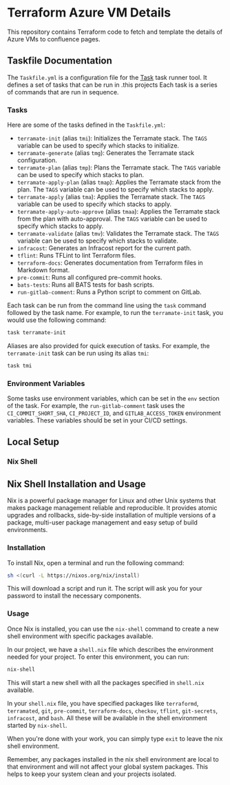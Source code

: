 # Terraform Azure VM Details

This repository contains Terraform code to fetch and template the details of Azure VMs to confluence pages.


## Taskfile Documentation

The `Taskfile.yml` is a configuration file for the [Task](https://taskfile.dev/#/) task runner tool. It defines a set of
tasks that can be run in .this projects Each task is a series of commands that are run in sequence.


### Tasks

Here are some of the tasks defined in the `Taskfile.yml`:

- `terramate-init` (alias `tmi`): Initializes the Terramate stack. The `TAGS` variable can be used to specify which stacks to initialize.
- `terramate-generate` (alias `tmg`): Generates the Terramate stack configuration.
- `terramate-plan` (alias `tmp`): Plans the Terramate stack. The `TAGS` variable can be used to specify which stacks to plan.
- `terramate-apply-plan` (alias `tmap`): Applies the Terramate stack from the plan. The `TAGS` variable can be used to specify which stacks to apply.
- `terramate-apply` (alias `tma`): Applies the Terramate stack. The `TAGS` variable can be used to specify which stacks to apply.
- `terramate-apply-auto-approve` (alias `tmaa`): Applies the Terramate stack from the plan with auto-approval. The `TAGS` variable can be used to specify which stacks to apply.
- `terramate-validate` (alias `tmv`): Validates the Terramate stack. The `TAGS` variable can be used to specify which stacks to validate.
- `infracost`: Generates an Infracost report for the current path.
- `tflint`: Runs TFLint to lint Terraform files.
- `terraform-docs`: Generates documentation from Terraform files in Markdown format.
- `pre-commit`: Runs all configured pre-commit hooks.
- `bats-tests`: Runs all BATS tests for bash scripts.
- `run-gitlab-comment`: Runs a Python script to comment on GitLab.

Each task can be run from the command line using the `task` command followed by the task name. For example, to run
the `terramate-init` task, you would use the following command:

```bash
task terramate-init
```

Aliases are also provided for quick execution of tasks. For example, the `terramate-init` task can be run using its
alias `tmi`:

```bash
task tmi
```

### Environment Variables

Some tasks use environment variables, which can be set in the `env` section of the task. For example,
the `run-gitlab-comment` task uses the `CI_COMMIT_SHORT_SHA`, `CI_PROJECT_ID`, and `GITLAB_ACCESS_TOKEN` environment
variables. These variables should be set in your CI/CD settings.

## Local Setup

### Nix Shell

## Nix Shell Installation and Usage

Nix is a powerful package manager for Linux and other Unix systems that makes package management reliable and
reproducible. It provides atomic upgrades and rollbacks, side-by-side installation of multiple versions of a package,
multi-user package management and easy setup of build environments.

### Installation

To install Nix, open a terminal and run the following command:

```bash
sh <(curl -L https://nixos.org/nix/install)
```

This will download a script and run it. The script will ask you for your password to install the necessary components.

### Usage

Once Nix is installed, you can use the `nix-shell` command to create a new shell environment with specific packages
available.

In our project, we have a `shell.nix` file which describes the environment needed for your project. To enter this
environment, you can run:

```bash
nix-shell
```

This will start a new shell with all the packages specified in `shell.nix` available.

In your `shell.nix` file, you have specified packages
like `terraformd`, `terramated`, `git`, `pre-commit`, `terraform-docs`, `checkov`, `tflint`, `git-secrets`, `infracost`,
and `bash`. All these will be available in the shell environment started by `nix-shell`.

When you're done with your work, you can simply type `exit` to leave the nix shell environment.

Remember, any packages installed in the nix shell environment are local to that environment and will not affect your
global system packages. This helps to keep your system clean and your projects isolated.
